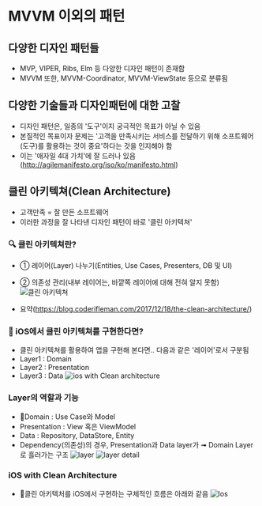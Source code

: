 # MVVM 이외의 패턴
## 다양한 디자인 패턴들
- MVP, VIPER, Ribs, Elm 등 다양한 디자인 패턴이 존재함
- MVVM 또한, MVVM-Coordinator, MVVM-ViewState 등으로 분류됨

## 다양한 기술들과 디자인패턴에 대한 고찰
- 디자인 패턴은, 일종의 '도구'이지 궁극적인 목표가 아닐 수 있음
- 본질적인 목표이자 문제는 '고객을 만족시키는 서비스를 전달하기 위해 소프트웨어(도구)를 활용하는 것이 중요'하다는 것을 인지해야 함
- 이는 '애자일 4대 가치'에 잘 드러나 있음 (http://agilemanifesto.org/iso/ko/manifesto.html)


## 클린 아키텍쳐(Clean Architecture)
- 고객만족 = 잘 만든 소프트웨어
- 이러한 과정을 잘 나타낸 디자인 패턴이 바로 '클린 아키텍쳐'

### 🔍 클린 아키텍쳐란?
- ① 레이어(Layer) 나누기(Entities, Use Cases, Presenters, DB 및 UI)
- ② 의존성 관리(내부 레이어는, 바깥쪽 레이어에 대해 전혀 알지 못함)
![클린 아키텍쳐](https://user-images.githubusercontent.com/107039500/229504507-2f6240f8-138d-40ca-bd47-4594f67c5fa0.png)


- 요약(https://blog.coderifleman.com/2017/12/18/the-clean-architecture/)

###  📲 iOS에서 클린 아키텍쳐를 구현한다면?
- 클린 아키텍쳐를 활용하여 앱을 구현해 본다면.. 다음과 같은 '레이어'로서 구분됨
- Layer1 : Domain
- Layer2 : Presentation
- Layer3 : Data 
![ios with Clean architecture](https://user-images.githubusercontent.com/107039500/229504814-737a2e3b-ddaa-4fd5-a308-69a88b2875d0.png)

###  Layer의 역할과 기능
- Domain : Use Case와 Model 
- Presentation : View 혹은 ViewModel
- Data : Repository, DataStore, Entity
- Dependency(의존성)의 경우, Presentation과 Data layer가 ➟ Domain Layer로 흘러가는 구조
![layer](https://user-images.githubusercontent.com/107039500/229506101-acf8fde0-285e-4708-835a-9b554632eddb.png)
![layer detail](https://user-images.githubusercontent.com/107039500/229506110-6f3ff0b8-96e8-4ce8-a253-5171f97753fa.jpeg)

###  iOS with Clean Architecture
- 클린 아키텍처를 iOS에서 구현하는 구체적인 흐름은 아래와 같음
![Ios](https://user-images.githubusercontent.com/107039500/229507081-20e5f50c-db50-4f88-ac8f-144dc62872d1.png)
